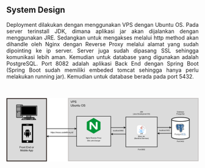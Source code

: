 ## System Design
<p align="justify">Deployment dilakukan dengan menggunakan VPS dengan Ubuntu OS. Pada server terinstall JDK, dimana aplikasi jar akan dijalankan dengan menggunakan JRE. Sedangkan untuk mengakses melalui http method akan dihandle oleh Nginx dengan Reverse Proxy melalui alamat yang sudah dipointing ke ip server. Server juga sudah dipasang SSL sehingga komunikasi lebih aman. Kemudian untuk database yang digunakan adalah PostgreSQL. Port 8082 adalah aplikasi Back End dengan Spring Boot (Spring Boot sudah memiliki embeded tomcat sehingga hanya perlu melakukan running jar). Kemudian untuk database berada pada port 5432.</p><br><br>
<img src="System Design Final Proyek.png">